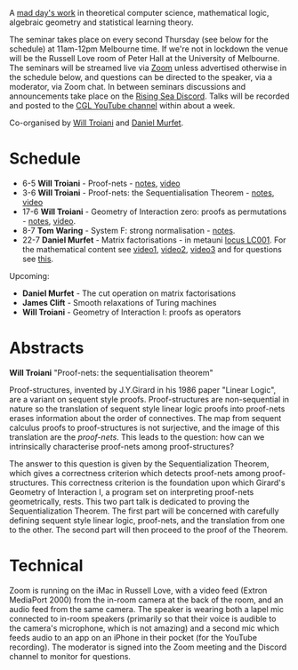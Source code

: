 A [mad day's work](https://www.ams.org/journals/bull/2001-38-04/S0273-0979-01-00913-2/S0273-0979-01-00913-2.pdf) in theoretical computer science, mathematical logic, algebraic geometry and statistical learning theory.

The seminar takes place on every second Thursday (see below for the schedule) at 11am-12pm Melbourne time. If we're not in lockdown the venue will be the Russell Love room of Peter Hall at the University of Melbourne. The seminars will be streamed live via [Zoom](https://unimelb.zoom.us/j/83059420071?pwd=VitKZjhvdkxmKzR6dmduLzhXYUI1UT09) unless advertised otherwise in the schedule below, and questions can be directed to the speaker, via a moderator, via Zoom chat. In between seminars discussions and announcements take place on the [Rising Sea Discord](https://discord.gg/9yBaAxPSK8). Talks will be recorded and posted to the [CGL YouTube channel](https://youtube.com/playlist?list=PLKnx70LRf21dknsbvkSM1dx-m0DoyUukQ) within about a week.

Co-organised by [Will Troiani](https://williamtroiani.github.io) and [Daniel Murfet](http://www.therisingsea.org).

# Schedule

* 6-5 **Will Troiani** - Proof-nets - [notes](https://williamtroiani.github.io/pdfs/Proof-nets.pdf), [video](https://youtu.be/OscoUN_kWUE)
* 3-6 **Will Troiani** - Proof-nets: the Sequentialisation Theorem - [notes](https://williamtroiani.github.io/pdfs/Proof-nets.pdf), [video](https://youtu.be/TUaqBmV75vg)
* 17-6 **Will Troiani** - Geometry of Interaction zero: proofs as permutations - [notes](https://williamtroiani.github.io/pdfs/Proof-nets.pdf), [video](https://youtu.be/jcqTq4a1kjY).
* 8-7 **Tom Waring** - System F: strong normalisation - [notes](./sem.pdf).
* 22-7 **Daniel Murfet** - Matrix factorisations - in metauni [locus LC001](http://metauni.org/posts/loci/loci). For the mathematical content see [video1](https://youtu.be/39d4g1ERDpw), [video2](https://youtu.be/D_LoTZ8OYsc), [video3](https://youtu.be/ipqKvNHnABs) and for questions see [this](https://youtu.be/NgzDpd_C2d8).

Upcoming:

* **Daniel Murfet** - The cut operation on matrix factorisations
* **James Clift** - Smooth relaxations of Turing machines
* **Will Troiani** - Geometry of Interaction I: proofs as operators

# Abstracts

**Will Troiani** "Proof-nets: the sequentialisation theorem"

Proof-structures, invented by J.Y.Girard in his 1986 paper "Linear Logic", are a variant on sequent style proofs. Proof-structures are non-sequential in nature so the translation of sequent style linear logic proofs into proof-nets erases information about the order of connectives. The map from sequent calculus proofs to proof-structures is not surjective, and the image of this translation are the *proof-nets*. This leads to the question: how can we intrinsically characterise proof-nets among proof-structures?

The answer to this question is given by the Sequentialization Theorem, which gives a correctness criterion which detects proof-nets among proof-structures. This correctness criterion is the foundation upon which Girard's Geometry of Interaction I, a program set on interpreting proof-nets geometrically, rests. This two part talk is dedicated to proving the Sequentialization Theorem. The first part will be concerned with carefully defining sequent style linear logic, proof-nets, and the translation from one to the other. The second part will then proceed to the proof of the Theorem.

# Technical

Zoom is running on the iMac in Russell Love, with a video feed (Extron MediaPort 2000) from the in-room camera at the back of the room, and an audio feed from the same camera. The speaker is wearing both a lapel mic connected to in-room speakers (primarily so that their voice is audible to the camera's microphone, which is not amazing) and a second mic which feeds audio to an app on an iPhone in their pocket (for the YouTube recording). The moderator is signed into the Zoom meeting and the Discord channel to monitor for questions.
